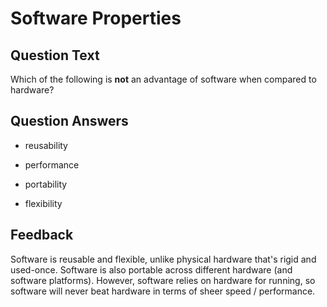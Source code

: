 # Software Properties

## Question Text

Which of the following is **not** an advantage of software when compared to hardware?

## Question Answers

- reusability

+ performance

- portability

- flexibility

## Feedback

Software is reusable and flexible, unlike physical hardware that's rigid and used-once.
Software is also portable across different hardware (and software platforms).
However, software relies on hardware for running, so software will never beat hardware in terms of sheer speed / performance.
